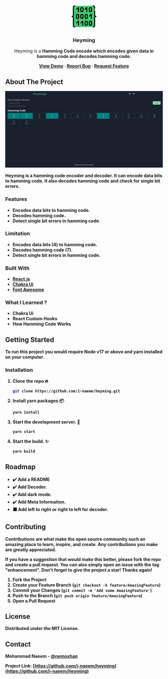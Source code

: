 <!-- PROJECT LOGO -->
<br />
<div align="center">

<a href="https://github.com/i-naeem/heyming">
<img src="public/favicon.png" alt="Logo" width="80" height="80">
</a>
<h3 align="center">Heyming</h3>
<p align="center">
Heyming is a <strong> Hamming Code <strong> encode which encodes given data in hamming code and decodes hamming code.
<br />

<a href="https://i-naeem.github.io/heyming">View Demo</a>
·
<a href="https://github.com/i-naeem/heyming/issues">Report Bug</a>
·
<a href="https://github.com/i-naeem/heyming/issues">Request Feature</a>
</p>

</div>

<!-- ABOUT THE PROJECT -->

## About The Project

![Heyming Demo Picture](demo.jpeg)

Heyming is a hamming code encoder and decoder. It can encode data bits to hamming code. It also decodes hamming code and check for single bit errors.

### Features

- Encodes data bits to hamming code.
- Decodes hamming code.
- Detect single bit errors in hamming code.

### Limitation

- Encodes data bits (4) to hamming code.
- Decodes hamming code (7).
- Detect single bit errors in hamming code.

### Built With

- [React.js](https://reactjs.org/)
- [Chakra Ui](https://chakra-ui.com/)
- [Font Awesome](https://fontawesome.com/icons)

### What I Learned ?

- Chakra Ui
- React Custom Hooks
- How Hamming Code Works

<!-- GETTING STARTED -->

## Getting Started

To run this project you would require Node v17 or above and yarn installed on your computer.

### Installation

1. Clone the repo :fire:

   ```sh
   git clone https://github.com/i-naeem/heyming.git
   ```

2. Install yarn packages :package:

   ```sh
   yarn install
   ```

3. Start the development server. :hammer:

   ```sh
   yarn start
   ```

4. Start the build. :sparkles:

    ```sh
    yarn build
    ```

<!-- ROADMAP -->

## Roadmap

- :heavy_check_mark: Add a README
- :heavy_check_mark: Add Decoder.
- :heavy_check_mark: Add dark mode.
- :heavy_check_mark: Add Meta Information.
- :black_large_square: Add left to right or right to left for decoder.

<!-- CONTRIBUTING -->

## Contributing

Contributions are what make the open source community such an amazing place to learn, inspire, and create. Any contributions you make are **greatly appreciated**.

If you have a suggestion that would make this better, please fork the repo and create a pull request. You can also simply open an issue with the tag "enhancement".
Don't forget to give the project a star! Thanks again!

1. Fork the Project
2. Create your Feature Branch (`git checkout -b feature/AmazingFeature`)
3. Commit your Changes (`git commit -m 'Add some AmazingFeature'`)
4. Push to the Branch (`git push origin feature/AmazingFeature`)
5. Open a Pull Request

<!-- LICENSE -->

## License

Distributed under the MIT License.

<!-- CONTACT -->

## Contact

Mohammad Naeem - [@nemoxhan](https://twitter.com/nemoxhan)

Project Link: [https://github.com/i-naeem/heyming](https://github.com/i-naeem/heyming)
